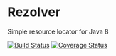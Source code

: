 # Rezolver
Simple resource locator for Java 8

[![Build Status](https://travis-ci.org/pnavais/rezolver.svg?branch=master)](https://travis-ci.org/pnavais/rezolver)
[![Coverage Status](https://coveralls.io/repos/github/pnavais/rezolver/badge.svg?branch=master)](https://coveralls.io/github/pnavais/rezolver?branch=master)
